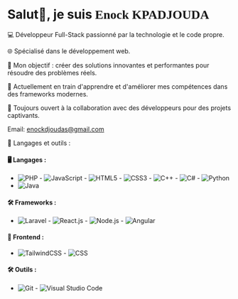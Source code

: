 #  Salut👋, je suis **<span style="font-family: 'Fars';">Enock KPADJOUDA</span>**

💻 Développeur Full-Stack passionné par la technologie et le code propre.

🌐 Spécialisé dans le développement web.

🎯 Mon objectif : créer des solutions innovantes et performantes pour résoudre des problèmes réels.

🚀 Actuellement en train d'apprendre et d'améliorer mes compétences dans des frameworks modernes.

🤝 Toujours ouvert à la collaboration avec des développeurs pour des projets captivants.

 Email: enockdjoudas@gmail.com 

🌟 Langages et outils :

#### 🖥️ Langages :  
- ![PHP](https://img.shields.io/badge/PHP-777BB4?style=for-the-badge&logo=php&logoColor=white)  - ![JavaScript](https://img.shields.io/badge/JavaScript-F7DF1E?style=for-the-badge&logo=javascript&logoColor=black)  - ![HTML5](https://img.shields.io/badge/HTML5-E34F26?style=for-the-badge&logo=html5&logoColor=white)  - ![CSS3](https://img.shields.io/badge/CSS3-1572B6?style=for-the-badge&logo=css3&logoColor=white)  - ![C++](https://img.shields.io/badge/C++-00599C?style=for-the-badge&logo=cplusplus&logoColor=white)  - ![C#](https://img.shields.io/badge/C%23-239120?style=for-the-badge&logo=csharp&logoColor=white) - ![Python](https://img.shields.io/badge/Python-3776AB?style=for-the-badge&logo=python&logoColor=white)  
- ![Java](https://img.shields.io/badge/Java-007396?style=for-the-badge&logo=java&logoColor=white)

#### 🛠️ Frameworks :  
- ![Laravel](https://img.shields.io/badge/Laravel-FF2D20?style=for-the-badge&logo=laravel&logoColor=white)    - ![React.js](https://img.shields.io/badge/React-61DAFB?style=for-the-badge&logo=react&logoColor=black)  - ![Node.js](https://img.shields.io/badge/Node.js-339933?style=for-the-badge&logo=nodedotjs&logoColor=white)  - ![Angular](https://img.shields.io/badge/Angular-DD0031?style=for-the-badge&logo=angular&logoColor=white)  

#### 🎨 Frontend :  
- ![TailwindCSS](https://img.shields.io/badge/TailwindCSS-06B6D4?style=for-the-badge&logo=tailwindcss&logoColor=white)  - ![CSS](https://img.shields.io/badge/Bootstrap-7952B3?style=for-the-badge&logo=bootstrap&logoColor=white)  

#### 🛠️ Outils :  
- ![Git](https://img.shields.io/badge/Git-F05032?style=for-the-badge&logo=git&logoColor=white)  - ![Visual Studio Code](https://img.shields.io/badge/VS_Code-007ACC?style=for-the-badge&logo=visual-studio-code&logoColor=white)  


